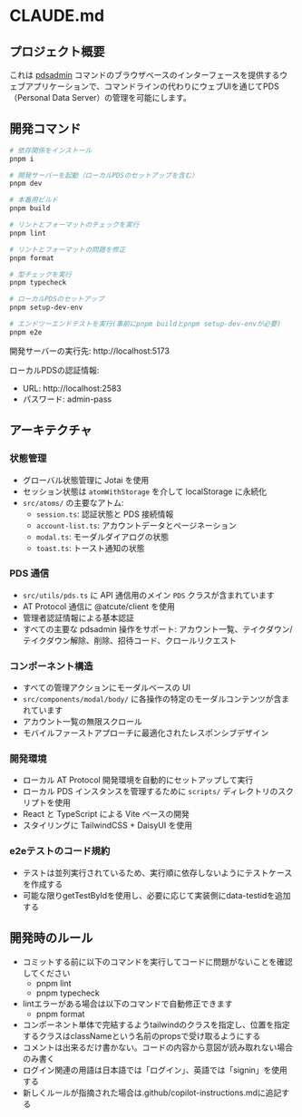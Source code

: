 # CLAUDE.md

## プロジェクト概要

これは [pdsadmin](https://github.com/bluesky-social/pds/tree/main/pdsadmin) コマンドのブラウザベースのインターフェースを提供するウェブアプリケーションで、コマンドラインの代わりにウェブUIを通じてPDS（Personal Data Server）の管理を可能にします。

## 開発コマンド

```bash
# 依存関係をインストール
pnpm i

# 開発サーバーを起動（ローカルPDSのセットアップを含む）
pnpm dev

# 本番用ビルド
pnpm build

# リントとフォーマットのチェックを実行
pnpm lint

# リントとフォーマットの問題を修正
pnpm format

# 型チェックを実行
pnpm typecheck

# ローカルPDSのセットアップ
pnpm setup-dev-env

# エンドツーエンドテストを実行(事前にpnpm buildとpnpm setup-dev-envが必要)
pnpm e2e
```

開発サーバーの実行先: http://localhost:5173

ローカルPDSの認証情報:

- URL: http://localhost:2583
- パスワード: admin-pass

## アーキテクチャ

### 状態管理

- グローバル状態管理に Jotai を使用
- セッション状態は `atomWithStorage` を介して localStorage に永続化
- `src/atoms/` の主要なアトム:
  - `session.ts`: 認証状態と PDS 接続情報
  - `account-list.ts`: アカウントデータとページネーション
  - `modal.ts`: モーダルダイアログの状態
  - `toast.ts`: トースト通知の状態

### PDS 通信

- `src/utils/pds.ts` に API 通信用のメイン `PDS` クラスが含まれています
- AT Protocol 通信に @atcute/client を使用
- 管理者認証情報による基本認証
- すべての主要な pdsadmin 操作をサポート: アカウント一覧、テイクダウン/テイクダウン解除、削除、招待コード、クロールリクエスト

### コンポーネント構造

- すべての管理アクションにモーダルベースの UI
- `src/components/modal/body/` に各操作の特定のモーダルコンテンツが含まれています
- アカウント一覧の無限スクロール
- モバイルファーストアプローチに最適化されたレスポンシブデザイン

### 開発環境

- ローカル AT Protocol 開発環境を自動的にセットアップして実行
- ローカル PDS インスタンスを管理するために `scripts/` ディレクトリのスクリプトを使用
- React と TypeScript による Vite ベースの開発
- スタイリングに TailwindCSS + DaisyUI を使用

### e2eテストのコード規約

- テストは並列実行されているため、実行順に依存しないようにテストケースを作成する
- 可能な限りgetTestByIdを使用し、必要に応じて実装側にdata-testidを追加する

## 開発時のルール

- コミットする前に以下のコマンドを実行してコードに問題がないことを確認してください
  - pnpm lint
  - pnpm typecheck
- lintエラーがある場合は以下のコマンドで自動修正できます
  - pnpm format
- コンポーネント単体で完結するようtailwindのクラスを指定し、位置を指定するクラスはclassNameという名前のpropsで受け取るようにする
- コメントは出来るだけ書かない。コードの内容から意図が読み取れない場合のみ書く
- ログイン関連の用語は日本語では「ログイン」、英語では「signin」を使用する
- 新しくルールが指摘された場合は.github/copilot-instructions.mdに追記する
